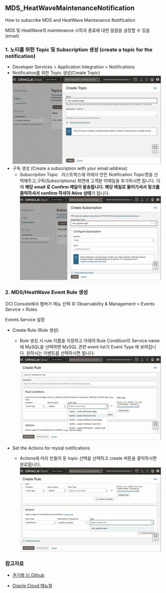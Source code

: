 ## MDS_HeatWaveMaintenanceNotification
How to subscribe MDS and HeatWave Maintenance Notification


MDS 및 HeatWave의 maintenance 시작과 종료에 대한 알람을 설정할 수 있음(email)

### 1. 노티를 위한 Topic 및 Subscription 생성 (create a topic for the notification)
- Developer Services > Application Integration > Notifications
- Notification를 위한 Topic 생성(Create Topic)
![Create Topic](image-2.png)
- 구독 생성 (Create a subscription with your email address)
     - Subscription Topic  리스트박스에 위에서 만든 Notification Topic명을 선택해주고,구독(Subscriptions) 화면에 고객분 이메일을 추가하시면 됩니다. 이 때 **해당 email 로 Confirm 메일이 발송됩니다. 해당 메일로 들어가셔서 링크를 클릭하셔서 confirm 하셔야 Ative 상태**가 됩니다.
![Create Subscription](image-3.png)

### 2. MDS/HeatWave Event Rule 생성

OCI Console에서 햄버거 메뉴 선택 후 
Observability & Management > Events Service > Rules 


Events Service 설정
- Create Rule (Rule 생성)
     - Rule 생성 시 rule 이름을 지정하고 아래의 Rule Condition의 Service name에 MySQL을 선택하면 MySQL 관련 event list가 Event Type 에 보여집니다. 원하시는 이벤트를 선택하시면 됩니다.
![Rele Conditions에 MySQL과 Event type 선택](image.png)


- Set the Actions for mysql notifications
    - Actions에 미리 만들어 둔 topic 선택을 선택하고 create 버튼을 클릭하시면 완료됩니다.
![Actions-만들어 둔 notification 선택](image-1.png)


### 참고자료
- [권기혁 님 Github ](https://github.com/khkwon01/MySQL_Q-A/blob/main/README.md)

- [Oracle Cloud 메뉴얼 ](https://docs.oracle.com/en-us/iaas/Content/Notification/Tasks/create-topic.htm?Highlight=%08topic)

